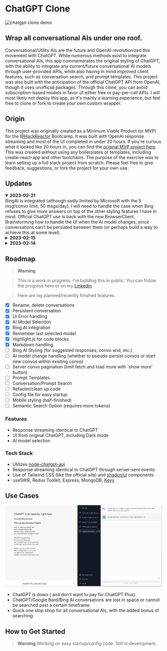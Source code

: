 # ChatGPT Clone #
![chatgpt-clone demo](./demo.gif)
## Wrap all conversational AIs under one roof. ##
  Conversational/Utility AIs are the future and OpenAI revolutionized this movement with ChatGPT. While numerous methods exist to integrate conversational AIs, this app commemorates the original styling of ChatGPT, with the ability to integrate any current/future conversational AI models through user-provided APIs, while also having in mind improved client features, such as conversation search, and prompt templates. This project was also built with the anticipation of the official ChatGPT API from OpenAI, though it uses unofficial packages. Through this clone, you can avoid subscription-based models in favor of either free or pay-per-call APIs. I will most likely not deploy this app, as it's mainly a learning experience, but feel free to clone or fork to create your own custom wrapper.

## Origin ##
  This project was originally created as a Minimum Viable Product (or MVP) for the [@HackReactor](https://github.com/hackreactor/) Bootcamp. It was built with OpenAI response streaming and most of the UI completed in under 20 hours. If you're curious what it looked like 20 hours in, you can find the [original MVP project here](https://github.com/danny-avila/rpp2210-mvp). This was created without using any boilerplates or templates, including create-react-app and other toolchains. The purpose of the exercise was to learn setting up a full stack project from scratch. Please feel free to give feedback, suggestions, or fork the project for your own use.

## Updates
<details open>
<summary><strong>2023-02-21</strong></summary>
BingAI is integrated (although sadly limited by Microsoft with the 5 msg/convo limit, 50 msgs/day). I will need to handle the case when Bing refuses to give more answers on top of the other styling features I have in mind. Official ChatGPT use is back with the new BrowserClient. Brainstorming how to handle the UI when the Ai model changes, since conversations can't be persisted between them (or perhaps build a way to achieve this at some level).
</details>
<details >
<summary><strong>2023-02-15</strong></summary>
Just got access to Bing AI so I'll be focusing on integrating that through waylaidwanderer's 'experimental' BingAIClient.
</details>
<details>
<summary><strong>2023-02-14</strong></summary>

Official ChatGPT use is no longer possible though I recently used it with waylaidwanderer's [reverse proxy method](https://github.com/waylaidwanderer/node-chatgpt-api/blob/main/README.md#using-a-reverse-proxy), and before that, through leaked models he also discovered.

Currently, this project is only functional with the `text-davinci-003` model.
</details>

## Roadmap

> **Warning**

>  This is a work in progress. I'm building this in public. You can follow the progress here or on my [Linkedin](www.linkedin.com/in/danny-avila).

> Here are my planned/recently finished features.

- [x] Rename, delete conversations
- [x] Persistent conversation
- [x] UI Error handling
- [x] AI Model Selection
- [x] Bing AI integration
- [x] Remember last selected model
- [x] Highlight.js for code blocks
- [x] Markdown handling
- [ ] Bing AI Styling (for suggested responses, convo end, etc.)
- [ ] AI model change handling (whether to pseudo-persist convos or start new convos within existing convo)
- [ ] Server convo pagination (limit fetch and load more with 'show more' button)
- [ ] Prompt Templates
- [ ] Conversation/Prompt Search
- [ ] Refactor/clean up code
- [ ] Config file for easy startup
- [ ] Mobile styling (half-finished)
- [ ] Semantic Search Option (requires more tokens)

### Features

- Response streaming identical to ChatGPT
- UI from original ChatGPT, including Dark mode
- AI model selection

### Tech Stack

- Utilizes [node-chatgpt-api](https://github.com/waylaidwanderer/node-chatgpt-api)
- Response streaming identical to ChatGPT through server-sent events
- Use of Tailwind CSS (like the official site) and [shadcn/ui](https://github.com/shadcn/ui) components
- useSWR, Redux Toolkit, Express, MongoDB, [Keyv](https://www.npmjs.com/package/keyv)

## Use Cases ##

  ![use case example](./use_case.png "GPT is down! Plus is too expensive!")
  - ChatGPT is down ( and don't want to pay for ChatGPT Plus).
  - ChatGPT/Google Bard/Bing AI conversations are lost in space or
  cannot be searched past a certain timeframe.
  - Quick one stop shop for all conversational AIs, with the added bonus of searching

<!-- ## Solution ##
  Serves and searches all conversations reliably. All AI convos under one house.
  Pay per call and not per month (cents compared to dollars). -->

## How to Get Started ##
> **Warning**
>  Working on easy startup/config code. Still in development.

  <!-- ## License

Licensed under the [insert license here](). -->
